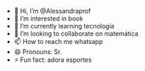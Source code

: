 - 👋 Hi, I’m @Alessandraprof
- 👀 I’m interested in book
- 🌱 I’m currently learning tecnologia
- 💞️ I’m looking to collaborate on matemática
- 📫 How to reach me whatsapp
- 😄 Pronouns: Sr.
- ⚡ Fun fact: adora esportes

<!---
Alessandraprof/Alessandraprof is a ✨ special ✨ repository because its `README.md` (this file) appears on your GitHub profile.
You can click the Preview link to take a look at your changes.
--->
